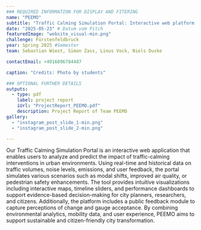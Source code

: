 ```yaml
---
### REQUIRED INFORMATION FOR DISPLAY AND FITERING
name: "PEEMO"
subtitle: "Traffic Calming Simulation Portal: Interactive web platform simulating traffic calming impacts in Fürstenfeldbruck, combining data analysis and citizen feedback for better planning."
date: "2025-05-23" # Datum vom Pitch
featuredImage: "website_visual-min.png"
challenge: Fürstenfeldbruck
year: Spring 2025 #Semester
team: Sebastian Wiest, Simon Zass, Linus Vock, Niels Duske

contactEmail: +4916096784487

caption: "Credits: Photo by students"

### OPTIONAL FURTHER DETAILS
outputs:
  - type: pdf
    label: project report
    iUrl: "ProjectReport_PEEMO.pdf"
    description: Project Report of Team PEEMO
gallery:
  - "instagram_post_slide_1-min.png"
  - "instagram_post_slide_2-min.png"

---
```


Our Traffic Calming Simulation Portal is an interactive web application that enables users to analyze and predict the impact of traffic-calming interventions in urban environments. Using real-time and historical data on traffic volumes, noise levels, emissions, and user feedback, the portal simulates various scenarios such as modal shifts, improved air quality, or pedestrian safety enhancements. The tool provides intuitive visualizations including interactive maps, timeline sliders, and performance dashboards to support evidence-based decision-making for city planners, researchers, and citizens. Additionally, the platform includes a public feedback module to capture perceptions of change and gauge acceptance. By combining environmental analytics, mobility data, and user experience, PEEMO aims to support sustainable and citizen-friendly city transformation.
